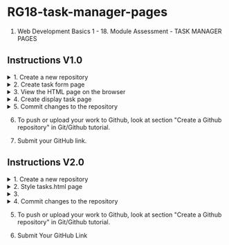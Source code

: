 # RG18-task-manager-pages
1. Web Development Basics 1 - 18. Module Assessment - TASK MANAGER PAGES

## Instructions V1.0
<details>
    <summary>1. Create a new repository</summary>

- Based on the repository naming convention specified in Git/Github tutorial, create a folder called JS_project_4.
- Open the terminal inside that folder by right-clicking in the folder and selecting "Git Bash Here" menu item. Then type the following command

```bash
git init
```
</details>
<details>
    <summary>2. Create task form page</summary>

1. Open the folder using visual studio code editor.
2. Create an HTML file called form.html and add the default html tags.
3. Add a form having the following fields:
    - Title
    - Description
    - Category
    - Priority Level
    - Progress Level

    
!["task form page"](https://robogarden-new.s3-us-west-2.amazonaws.com/RGU+Bootcamp+FS/Projects/step+2-.png)
</details>
<details>
    <summary>3. View the HTML page on the browser</summary>

Go to the folder containing the HTML file and double-click on the HTML file to open it on a web browser.
</details>
<details>
    <summary>4. Create display task page</summary>
        
1. Create a new HTML file called tasks.html and add the default html tags.
2. Add an HTML table to the page like the one in the screenshot below:

!["Display task page"](https://robogarden-new.s3-us-west-2.amazonaws.com/RGU+Bootcamp+FS/Projects/display+task+page.png)
</details>
<details>
    <summary>5. Commit changes to the repository</summary>

- Open the terminal in the visual studio code editor.
- Type the following commands to commit the changes you have made.

```bash
git add.
git commit -m "Created html pages"
```
</details>

6. To push or upload your work to Github, look at section "Create a Github repository" in Git/Github tutorial.

7. Submit your GitHub link.



## Instructions V2.0

<details>
    <summary>1. Create a new repository</summary>

- Based on the repository naming convention specified in Git/Github tutorial, create a folder called JS_project_4.
- Open the terminal inside that folder by right-clicking in the folder and selecting "Git Bash Here" menu item. Then type the following command

```bash
git init
```
</details>
<details>
    <summary>2. Style tasks.html page</summary>

- Add the following CSS styles to the HTML table:
!["HTML table"](https://robogarden-new.s3-us-west-2.amazonaws.com/RGU+Bootcamp+FS/Projects/Style.png)

</details>
<details>
    <summary>3.</summary>

!["Table"](https://robogarden-new.s3-us-west-2.amazonaws.com/RGU+Bootcamp+FS/Projects/table.png)

</details>

<details>
    <summary>4. Commit changes to the repository</summary>

- Open the terminal in the visual studio code editor.
- Type the following commands to commit the changes you have made.

```bash
git add.
git commit -m "Added CSS styling to tasks.html"
```

</details>

5. To push or upload your work to Github, look at section "Create a Github repository" in Git/Github tutorial.

6. Submit Your GitHub Link